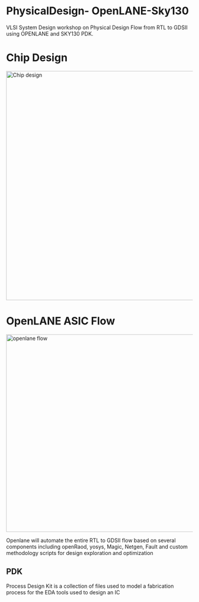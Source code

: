 # PhysicalDesign- OpenLANE-Sky130
VLSI System Design workshop on Physical Design Flow from RTL to GDSII using OPENLANE and SKY130 PDK.
# Chip Design
<img width="617" alt="Chip design" src="https://user-images.githubusercontent.com/72096419/105984549-4b679900-60c0-11eb-91ff-c1f901c42d2c.png">



# OpenLANE ASIC Flow
<img width="532" alt="openlane flow" src="https://user-images.githubusercontent.com/72096419/105984775-9b466000-60c0-11eb-9cf9-a217bd37b9a1.png">

Openlane will automate the entire RTL to GDSII flow based on several components including openRaod, yosys, Magic, Netgen, Fault and custom methodology scripts for design exploration and optimization

## PDK
Process Design Kit is a collection of files used to model a fabrication process for the EDA tools used to design an IC

